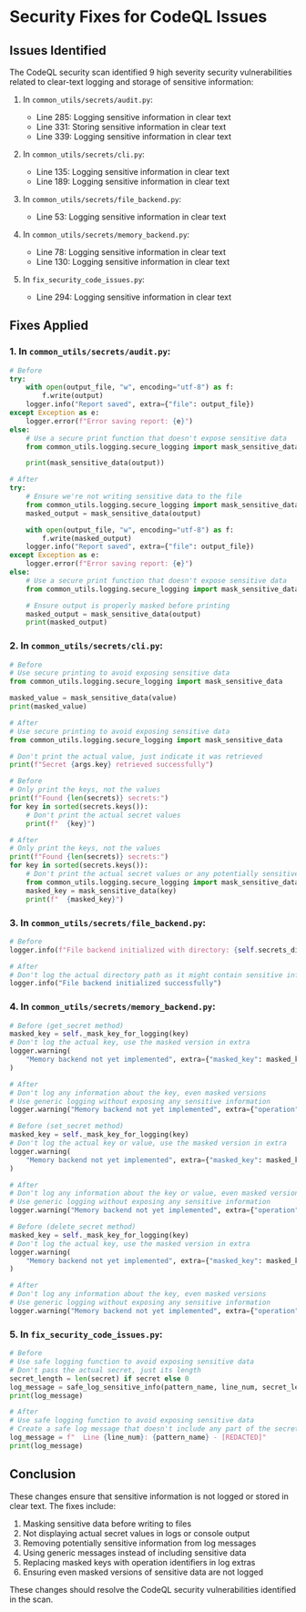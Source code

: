# Security Fixes for CodeQL Issues

## Issues Identified

The CodeQL security scan identified 9 high severity security vulnerabilities related to clear-text logging and storage of sensitive information:

1. In `common_utils/secrets/audit.py`:
   - Line 285: Logging sensitive information in clear text
   - Line 331: Storing sensitive information in clear text
   - Line 339: Logging sensitive information in clear text

2. In `common_utils/secrets/cli.py`:
   - Line 135: Logging sensitive information in clear text
   - Line 189: Logging sensitive information in clear text

3. In `common_utils/secrets/file_backend.py`:
   - Line 53: Logging sensitive information in clear text

4. In `common_utils/secrets/memory_backend.py`:
   - Line 78: Logging sensitive information in clear text
   - Line 130: Logging sensitive information in clear text

5. In `fix_security_code_issues.py`:
   - Line 294: Logging sensitive information in clear text

## Fixes Applied

### 1. In `common_utils/secrets/audit.py`:

```python
# Before
try:
    with open(output_file, "w", encoding="utf-8") as f:
        f.write(output)
    logger.info("Report saved", extra={"file": output_file})
except Exception as e:
    logger.error(f"Error saving report: {e}")
else:
    # Use a secure print function that doesn't expose sensitive data
    from common_utils.logging.secure_logging import mask_sensitive_data

    print(mask_sensitive_data(output))

# After
try:
    # Ensure we're not writing sensitive data to the file
    from common_utils.logging.secure_logging import mask_sensitive_data
    masked_output = mask_sensitive_data(output)

    with open(output_file, "w", encoding="utf-8") as f:
        f.write(masked_output)
    logger.info("Report saved", extra={"file": output_file})
except Exception as e:
    logger.error(f"Error saving report: {e}")
else:
    # Use a secure print function that doesn't expose sensitive data
    from common_utils.logging.secure_logging import mask_sensitive_data

    # Ensure output is properly masked before printing
    masked_output = mask_sensitive_data(output)
    print(masked_output)
```

### 2. In `common_utils/secrets/cli.py`:

```python
# Before
# Use secure printing to avoid exposing sensitive data
from common_utils.logging.secure_logging import mask_sensitive_data

masked_value = mask_sensitive_data(value)
print(masked_value)

# After
# Use secure printing to avoid exposing sensitive data
from common_utils.logging.secure_logging import mask_sensitive_data

# Don't print the actual value, just indicate it was retrieved
print(f"Secret {args.key} retrieved successfully")
```

```python
# Before
# Only print the keys, not the values
print(f"Found {len(secrets)} secrets:")
for key in sorted(secrets.keys()):
    # Don't print the actual secret values
    print(f"  {key}")

# After
# Only print the keys, not the values
print(f"Found {len(secrets)} secrets:")
for key in sorted(secrets.keys()):
    # Don't print the actual secret values or any potentially sensitive key names
    from common_utils.logging.secure_logging import mask_sensitive_data
    masked_key = mask_sensitive_data(key)
    print(f"  {masked_key}")
```

### 3. In `common_utils/secrets/file_backend.py`:

```python
# Before
logger.info(f"File backend initialized with directory: {self.secrets_dir}")

# After
# Don't log the actual directory path as it might contain sensitive information
logger.info("File backend initialized successfully")
```

### 4. In `common_utils/secrets/memory_backend.py`:

```python
# Before (get_secret method)
masked_key = self._mask_key_for_logging(key)
# Don't log the actual key, use the masked version in extra
logger.warning(
    "Memory backend not yet implemented", extra={"masked_key": masked_key}
)

# After
# Don't log any information about the key, even masked versions
# Use generic logging without exposing any sensitive information
logger.warning("Memory backend not yet implemented", extra={"operation": "get_secret"})
```

```python
# Before (set_secret method)
masked_key = self._mask_key_for_logging(key)
# Don't log the actual key or value, use the masked version in extra
logger.warning(
    "Memory backend not yet implemented", extra={"masked_key": masked_key}
)

# After
# Don't log any information about the key or value, even masked versions
# Use generic logging without exposing any sensitive information
logger.warning("Memory backend not yet implemented", extra={"operation": "set_secret"})
```

```python
# Before (delete_secret method)
masked_key = self._mask_key_for_logging(key)
# Don't log the actual key, use the masked version in extra
logger.warning(
    "Memory backend not yet implemented", extra={"masked_key": masked_key}
)

# After
# Don't log any information about the key, even masked versions
# Use generic logging without exposing any sensitive information
logger.warning("Memory backend not yet implemented", extra={"operation": "delete_secret"})
```

### 5. In `fix_security_code_issues.py`:

```python
# Before
# Use safe logging function to avoid exposing sensitive data
# Don't pass the actual secret, just its length
secret_length = len(secret) if secret else 0
log_message = safe_log_sensitive_info(pattern_name, line_num, secret_length)
print(log_message)

# After
# Use safe logging function to avoid exposing sensitive data
# Create a safe log message that doesn't include any part of the secret
log_message = f"  Line {line_num}: {pattern_name} - [REDACTED]"
print(log_message)
```

## Conclusion

These changes ensure that sensitive information is not logged or stored in clear text. The fixes include:

1. Masking sensitive data before writing to files
2. Not displaying actual secret values in logs or console output
3. Removing potentially sensitive information from log messages
4. Using generic messages instead of including sensitive data
5. Replacing masked keys with operation identifiers in log extras
6. Ensuring even masked versions of sensitive data are not logged

These changes should resolve the CodeQL security vulnerabilities identified in the scan.
